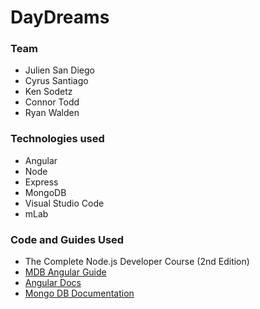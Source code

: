 # DayDreams

### Team
* Julien San Diego 
* Cyrus Santiago 
* Ken Sodetz 
* Connor Todd 
* Ryan Walden

### Technologies used
* Angular
* Node
* Express
* MongoDB
* Visual Studio Code
* mLab

### Code and Guides Used
* The Complete Node.js Developer Course (2nd Edition)
* [MDB Angular Guide](https://mdbootstrap.com/docs/angular/)
* [Angular Docs](https://angular.io/docs)
* [Mongo DB Documentation](https://docs.mongodb.com/manual/)